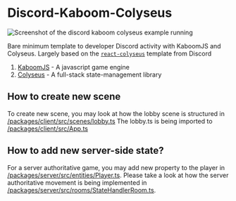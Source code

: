 # Discord-Kaboom-Colyseus

![Screenshot of the discord kaboom colyseus example running](/preview.gif)

Bare minimum template to developer Discord activity with KaboomJS and Colyseus. Largely based on the [`react-colyseus`](https://github.com/discord/embedded-app-sdk/tree/main/examples/react-colyseus) template from Discord

1. [KaboomJS](https://kaboomjs.com/) - A javascript game engine
2. [Colyseus](https://www.colyseus.io/) - A full-stack state-management library

## How to create new scene

To create new scene, you may look at how the lobby scene is structured in [/packages/client/src/scenes/lobby.ts](/packages/client/src/scenes/lobby.ts)
The lobby.ts is being imported to [/packages/client/src/App.ts](/packages/client/src/App.ts)

## How to add new server-side state?

For a server authoritative game, you may add new property to the player in [/packages/server/src/entities/Player.ts](/packages/server/src/entities/Player.ts).
Please take a look at how the server authoritative movement is being implemented in [/packages/server/src/rooms/StateHandlerRoom.ts](/packages/server/src/rooms/PStateHandlerRoomlayer.ts).